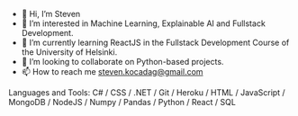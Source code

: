 - 👋 Hi, I’m Steven
- 👀 I’m interested in Machine Learning, Explainable AI and Fullstack Development.
- 🌱 I’m currently learning ReactJS in the Fullstack Development Course of the University of Helsinki.
- 💞️ I’m looking to collaborate on Python-based projects.
- 📫 How to reach me steven.kocadag@gmail.com

Languages and Tools:
C# / CSS / .NET / Git / Heroku / HTML / JavaScript / MongoDB / NodeJS / Numpy / Pandas / Python / React / SQL 
<!---
skarussel/skarussel is a ✨ special ✨ repository because its `README.md` (this file) appears on your GitHub profile.
You can click the Preview link to take a look at your changes.
--->
